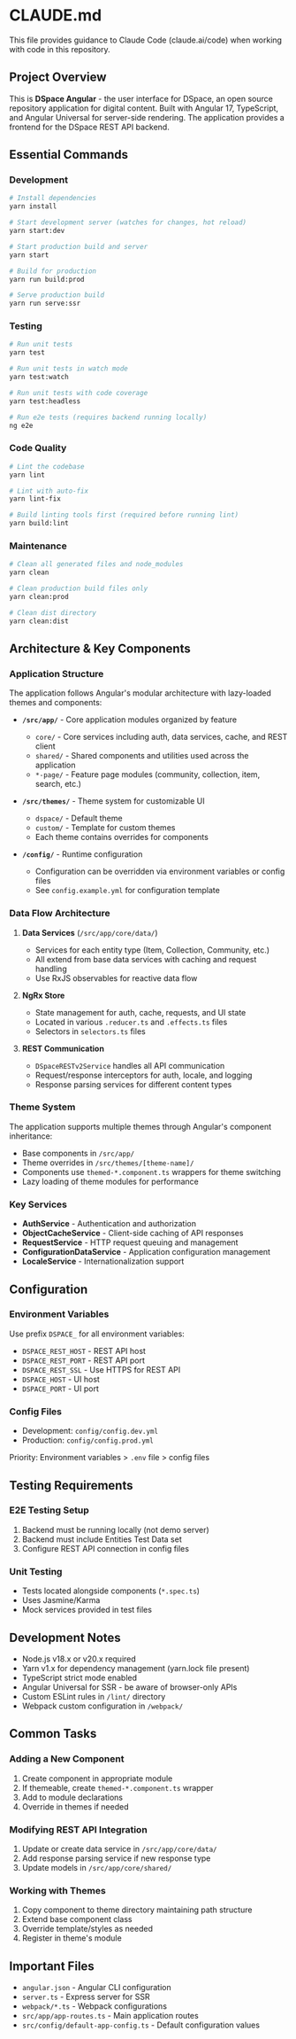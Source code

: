 # CLAUDE.md

This file provides guidance to Claude Code (claude.ai/code) when working with code in this repository.

## Project Overview

This is **DSpace Angular** - the user interface for DSpace, an open source repository application for digital content. Built with Angular 17, TypeScript, and Angular Universal for server-side rendering. The application provides a frontend for the DSpace REST API backend.

## Essential Commands

### Development
```bash
# Install dependencies
yarn install

# Start development server (watches for changes, hot reload)
yarn start:dev

# Start production build and server
yarn start

# Build for production
yarn run build:prod

# Serve production build
yarn run serve:ssr
```

### Testing
```bash
# Run unit tests
yarn test

# Run unit tests in watch mode
yarn test:watch

# Run unit tests with code coverage
yarn test:headless

# Run e2e tests (requires backend running locally)
ng e2e
```

### Code Quality
```bash
# Lint the codebase
yarn lint

# Lint with auto-fix
yarn lint-fix

# Build linting tools first (required before running lint)
yarn build:lint
```

### Maintenance
```bash
# Clean all generated files and node_modules
yarn clean

# Clean production build files only
yarn clean:prod

# Clean dist directory
yarn clean:dist
```

## Architecture & Key Components

### Application Structure

The application follows Angular's modular architecture with lazy-loaded themes and components:

- **`/src/app/`** - Core application modules organized by feature
  - `core/` - Core services including auth, data services, cache, and REST client
  - `shared/` - Shared components and utilities used across the application
  - `*-page/` - Feature page modules (community, collection, item, search, etc.)
  
- **`/src/themes/`** - Theme system for customizable UI
  - `dspace/` - Default theme
  - `custom/` - Template for custom themes
  - Each theme contains overrides for components

- **`/config/`** - Runtime configuration
  - Configuration can be overridden via environment variables or config files
  - See `config.example.yml` for configuration template

### Data Flow Architecture

1. **Data Services** (`/src/app/core/data/`)
   - Services for each entity type (Item, Collection, Community, etc.)
   - All extend from base data services with caching and request handling
   - Use RxJS observables for reactive data flow

2. **NgRx Store** 
   - State management for auth, cache, requests, and UI state
   - Located in various `.reducer.ts` and `.effects.ts` files
   - Selectors in `selectors.ts` files

3. **REST Communication**
   - `DSpaceRESTv2Service` handles all API communication
   - Request/response interceptors for auth, locale, and logging
   - Response parsing services for different content types

### Theme System

The application supports multiple themes through Angular's component inheritance:
- Base components in `/src/app/`
- Theme overrides in `/src/themes/[theme-name]/`
- Components use `themed-*.component.ts` wrappers for theme switching
- Lazy loading of theme modules for performance

### Key Services

- **AuthService** - Authentication and authorization
- **ObjectCacheService** - Client-side caching of API responses
- **RequestService** - HTTP request queuing and management
- **ConfigurationDataService** - Application configuration management
- **LocaleService** - Internationalization support

## Configuration

### Environment Variables
Use prefix `DSPACE_` for all environment variables:
- `DSPACE_REST_HOST` - REST API host
- `DSPACE_REST_PORT` - REST API port  
- `DSPACE_REST_SSL` - Use HTTPS for REST API
- `DSPACE_HOST` - UI host
- `DSPACE_PORT` - UI port

### Config Files
- Development: `config/config.dev.yml`
- Production: `config/config.prod.yml`

Priority: Environment variables > `.env` file > config files

## Testing Requirements

### E2E Testing Setup
1. Backend must be running locally (not demo server)
2. Backend must include Entities Test Data set
3. Configure REST API connection in config files

### Unit Testing
- Tests located alongside components (`*.spec.ts`)
- Uses Jasmine/Karma
- Mock services provided in test files

## Development Notes

- Node.js v18.x or v20.x required
- Yarn v1.x for dependency management (yarn.lock file present)
- TypeScript strict mode enabled
- Angular Universal for SSR - be aware of browser-only APIs
- Custom ESLint rules in `/lint/` directory
- Webpack custom configuration in `/webpack/`

## Common Tasks

### Adding a New Component
1. Create component in appropriate module
2. If themeable, create `themed-*.component.ts` wrapper
3. Add to module declarations
4. Override in themes if needed

### Modifying REST API Integration
1. Update or create data service in `/src/app/core/data/`
2. Add response parsing service if new response type
3. Update models in `/src/app/core/shared/`

### Working with Themes
1. Copy component to theme directory maintaining path structure
2. Extend base component class
3. Override template/styles as needed
4. Register in theme's module

## Important Files

- `angular.json` - Angular CLI configuration
- `server.ts` - Express server for SSR
- `webpack/*.ts` - Webpack configurations
- `src/app/app-routes.ts` - Main application routes
- `src/config/default-app-config.ts` - Default configuration values